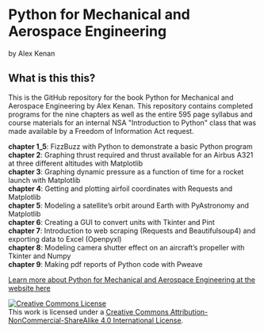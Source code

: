 # Python for Mechanical and Aerospace Engineering
by Alex Kenan


## What is this this?

This is the GitHub repository for the book Python for Mechanical and Aerospace Engineering by Alex Kenan. This repository contains completed programs for the nine chapters as well as the entire 595 page syllabus and course materials for an internal NSA "Introduction to Python" class that was made available by a Freedom of Information Act request.

**chapter 1_5**:  FizzBuzz with Python to demonstrate a basic Python program  
**chapter 2**:	Graphing thrust required and thrust available for an Airbus A321 at three different altitudes with Matplotlib  
**chapter 3**:	Graphing dynamic pressure as a function of time for a rocket launch with Matplotlib   
**chapter 4**:	Getting and plotting airfoil coordinates with Requests and Matplotlib  
**chapter 5**:	Modeling a satellite’s orbit around Earth with PyAstronomy and Matplotlib  
**chapter 6**:	Creating a GUI to convert units with Tkinter and Pint  
**chapter 7**:	Introduction to web scraping (Requests and Beautifulsoup4) and exporting data to Excel (Openpyxl)  
**chapter 8**:	Modeling camera shutter effect on an aircraft’s propeller with Tkinter and Numpy  
**chapter 9**:	Making pdf reports of Python code with Pweave  


[Learn more about Python for Mechanical and Aerospace Engineering at the website here](https://pymae.github.io)


<a rel="license" href="http://creativecommons.org/licenses/by-nc-sa/4.0/"><img alt="Creative Commons License" style="border-width:0" src="https://i.creativecommons.org/l/by-nc-sa/4.0/88x31.png" /></a><br />This work is licensed under a <a rel="license" href="http://creativecommons.org/licenses/by-nc-sa/4.0/">Creative Commons Attribution-NonCommercial-ShareAlike 4.0 International License</a>.

